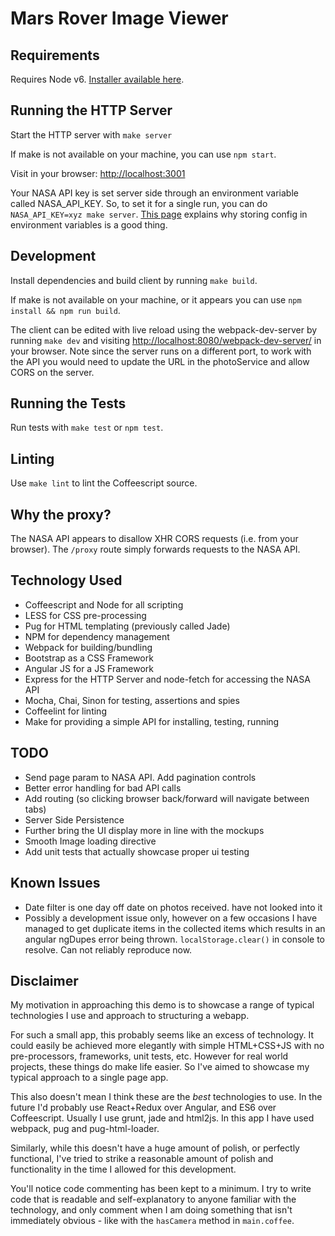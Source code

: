 # Mars Rover Image Viewer

## Requirements

Requires Node v6. [Installer available here](https://nodejs.org/en/).

## Running the HTTP Server

Start the HTTP server with `make server`

If make is not available on your machine, you can use `npm start`.

Visit in your browser: [http://localhost:3001](http://localhost:3001)

Your NASA API key is set server side through an environment variable called NASA_API_KEY. So, to set it for a single run, you can do `NASA_API_KEY=xyz make server`. [This page](https://12factor.net/config) explains why storing config in environment variables is a good thing.

## Development

Install dependencies and build client by running `make build`.

If make is not available on your machine, or it appears  you can use `npm install && npm run build`.

The client can be edited with live reload using the webpack-dev-server by running `make dev` and visiting [http://localhost:8080/webpack-dev-server/](http://localhost:8080/webpack-dev-server/) in your browser. Note since the server runs on a different port, to work with the API you would need to update the URL in the photoService and allow CORS on the server.

## Running the Tests

Run tests with `make test` or `npm test`.

## Linting

Use `make lint` to lint the Coffeescript source.

## Why the proxy?

The NASA API appears to disallow XHR CORS requests (i.e. from your browser). The `/proxy` route simply forwards requests to the NASA API.

## Technology Used

- Coffeescript and Node for all scripting
- LESS for CSS pre-processing
- Pug for HTML templating (previously called Jade)
- NPM for dependency management
- Webpack for building/bundling
- Bootstrap as a CSS Framework
- Angular JS for a JS Framework
- Express for the HTTP Server and node-fetch for accessing the NASA API
- Mocha, Chai, Sinon for testing, assertions and spies
- Coffeelint for linting
- Make for providing a simple API for installing, testing, running

## TODO

- Send page param to NASA API. Add pagination controls
- Better error handling for bad API calls
- Add routing (so clicking browser back/forward will navigate between tabs)
- Server Side Persistence
- Further bring the UI display more in line with the mockups
- Smooth Image loading directive
- Add unit tests that actually showcase proper ui testing

## Known Issues

- Date filter is one day off date on photos received. have not looked into it
- Possibly a development issue only, however on a few occasions I have managed to get duplicate items in the collected items which results in an angular ngDupes error being thrown. `localStorage.clear()` in console to resolve. Can not reliably reproduce now.


## Disclaimer

My motivation in approaching this demo is to showcase a range of typical technologies I use and approach to structuring a webapp.

For such a small app, this probably seems like an excess of technology. It could easily be achieved more elegantly with simple HTML+CSS+JS with no pre-processors, frameworks, unit tests, etc. However for real world projects, these things do make life easier. So I've aimed to showcase my typical approach to a single page app.

This also doesn't mean I think these are the *best* technologies to use. In the future I'd probably use React+Redux over Angular, and ES6 over Coffeescript. Usually I use grunt, jade and html2js. In this app I have used webpack, pug and pug-html-loader.

Similarly, while this doesn't have a huge amount of polish, or perfectly functional, I've tried to strike a reasonable amount of polish and functionality in the time I allowed for this development.

You'll notice code commenting has been kept to a minimum. I try to write code that is readable and self-explanatory to anyone familiar with the technology, and only comment when I am doing something that isn't immediately obvious - like with the `hasCamera` method in `main.coffee`.

